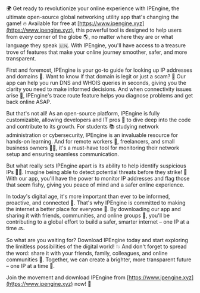🌍 Get ready to revolutionize your online experience with IPEngine, the ultimate open-source global networking utility app that's changing the game! 🔥 Available for free at [https://www.ipengine.xyz](https://www.ipengine.xyz), this powerful tool is designed to help users from every corner of the globe 🌎, no matter where they are or what language they speak 🇺🇳. With IPEngine, you'll have access to a treasure trove of features that make your online journey smoother, safer, and more transparent.

First and foremost, IPEngine is your go-to guide for looking up IP addresses and domains 👀. Want to know if that domain is legit or just a scam? 🤑 Our app can help you run DNS and WHOIS queries in seconds, giving you the clarity you need to make informed decisions. And when connectivity issues arise 🔧, IPEngine's trace route feature helps you diagnose problems and get back online ASAP.

But that's not all! As an open-source platform, IPEngine is fully customizable, allowing developers and IT pros 🤖 to dive deep into the code and contribute to its growth. For students 📚 studying network administration or cybersecurity, IPEngine is an invaluable resource for hands-on learning. And for remote workers 💼, freelancers, and small business owners 👩‍💻, it's a must-have tool for monitoring their network setup and ensuring seamless communication.

But what really sets IPEngine apart is its ability to help identify suspicious IPs 🕵️‍♀️. Imagine being able to detect potential threats before they strike! 🔴 With our app, you'll have the power to monitor IP addresses and flag those that seem fishy, giving you peace of mind and a safer online experience.

In today's digital age, it's more important than ever to be informed, proactive, and connected 🌈. That's why IPEngine is committed to making the internet a better place for everyone 👫. By downloading our app and sharing it with friends, communities, and online groups 🤩, you'll be contributing to a global effort to build a safer, smarter internet – one IP at a time 🔜.

So what are you waiting for? Download IPEngine today and start exploring the limitless possibilities of the digital world! 💥 And don't forget to spread the word: share it with your friends, family, colleagues, and online communities 📣. Together, we can create a brighter, more transparent future – one IP at a time 🌟.

Join the movement and download IPEngine from [https://www.ipengine.xyz](https://www.ipengine.xyz) now! 🚀